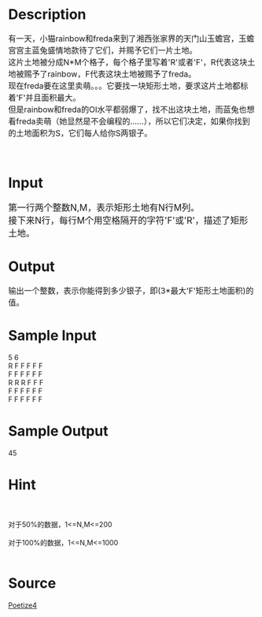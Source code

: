 
# Description

<div class="content"><p><span style="font-size: medium">有一天，小猫rainbow和freda来到了湘西张家界的天门山玉蟾宫，玉蟾宫宫主蓝兔盛情地款待了它们，并赐予它们一片土地。<br/>
这片土地被分成N*M个格子，每个格子里写着&#39;R&#39;或者&#39;F&#39;，R代表这块土地被赐予了rainbow，F代表这块土地被赐予了freda。<br/>
现在freda要在这里卖萌。。。它要找一块矩形土地，要求这片土地都标着&#39;F&#39;并且面积最大。<br/>
但是rainbow和freda的OI水平都弱爆了，找不出这块土地，而蓝兔也想看freda卖萌（她显然是不会编程的……），所以它们决定，如果你找到的土地面积为S，它们每人给你S两银子。</span></p>
<p><span style="font-size: medium"><br/>
</span></p></div>

# Input

<div class="content"><p><font size="4">第一行两个整数N,M，表示矩形土地有N行M列。<br/>
接下来N行，每行M个用空格隔开的字符&#39;F&#39;或&#39;R&#39;，描述了矩形土地。</font></p></div>

# Output

<div class="content"><p><span style="font-size: medium">输出一个整数，表示你能得到多少银子，即(3*最大&#39;F&#39;矩形土地面积)的值。</span></p></div>

# Sample Input

<div class="content"><span class="sampledata">5 6<br/>
R F F F F F<br/>
F F F F F F<br/>
R R R F F F<br/>
F F F F F F<br/>
F F F F F F<br/>
</span></div>

# Sample Output

<div class="content"><span class="sampledata">45<br/>
</span></div>

# Hint

<div class="content"><p></p><p><br/><br/>
对于50%的数据，1&lt;=N,M&lt;=200<br/><br/>
对于100%的数据，1&lt;=N,M&lt;=1000<br/><br/>
</p><p></p></div>

# Source

<div class="content"><p><a href="problemset.php?search=Poetize4">Poetize4</a></p></div>

